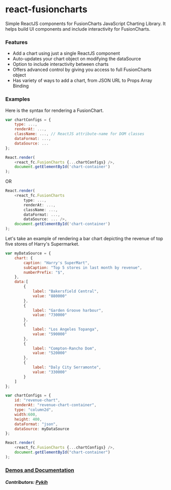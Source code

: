 react-fusioncharts
==================

Simple ReactJS components for FusionCharts JavaScript Charting Library. It helps build UI components and include interactivity for FusionCharts.

### Features
* Add a chart using just a single ReactJS component
* Auto-updates your chart object on modifying the dataSource
* Option to include interactivity between charts
* Offers advanced control by giving you access to full FusionCharts object
* Has variety of ways to add a chart, from JSON URL to Props Array Binding

### Examples
Here is the syntax for rendering a FusionChart.
```javascript
var chartConfigs = {
    type: ...,
    renderAt: ...,
    className: ..., // ReactJS attribute-name for DOM classes
    dataFormat: ...,
    dataSource: ...
};

React.render(
    <react_fc.FusionCharts {...chartConfigs} />,
    document.getElementById('chart-container')
);
```

OR

```javascript
React.render(
    <react_fc.FusionCharts
        type: ...,
        renderAt: ...,
        className: ...,
        dataFormat: ...,
        dataSource: ... />,
    document.getElementById('chart-container')
);
```

Let's take an example of rendering a bar chart depicting the revenue of top five stores of Harry's Supermarket.
```javascript
var myDataSource = {
   	chart: {
       	caption: "Harry's SuperMart",
       	subCaption: "Top 5 stores in last month by revenue",
       	numberPrefix: "$",
   	},
   	data:[
	    {
	       	label: "Bakersfield Central",
	       	value: "880000"
	   	},
	   	{
	       	label: "Garden Groove harbour",
	       	value: "730000"
	    },
	    {
	       	label: "Los Angeles Topanga",
	       	value: "590000"
	    },
	    {
	       	label: "Compton-Rancho Dom",
	       	value: "520000"
	    },
	    {
	       	label: "Daly City Serramonte",
	       	value: "330000"
	    }
   	]
};

var chartConfigs = {
   	id: "revenue-chart",
   	renderAt: "revenue-chart-container",
   	type: "column2d",
   	width:600,
   	height: 400,
   	dataFormat: "json",
   	dataSource: myDataSource
};

React.render(
   	<react_fc.FusionCharts {...chartConfigs} />,
   	document.getElementById("chart-container")
);
```

### [Demos and Documentation](http://fusioncharts.github.io/react-fusioncharts/)
##### Contributors: [Pykih](https://pykih.com/)